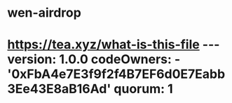 # wen-airdrop
# https://tea.xyz/what-is-this-file --- version: 1.0.0 codeOwners:   - '0xFbA4e7E3f9f2f4B7EF6d0E7Eabb3Ee43E8aB16Ad' quorum: 1
